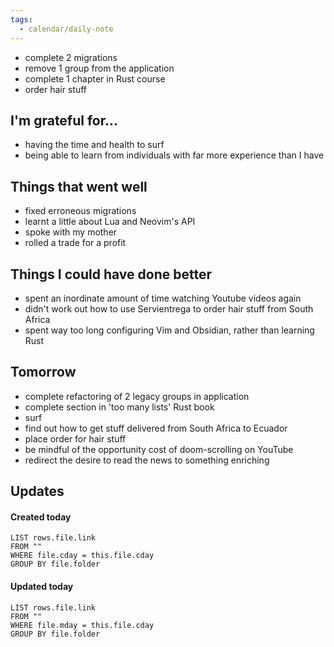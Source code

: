 ```yaml
---
tags:
  - calendar/daily-note
---
```


- complete 2 migrations
- remove 1 group from the application
- complete 1 chapter in Rust course
- order hair stuff

## I'm grateful for...

- having the time and health to surf
- being able to learn from individuals with far more experience than I have

## Things that went well

- fixed erroneous migrations
- learnt a little about Lua and Neovim's API
- spoke with my mother
- rolled a trade for a profit

## Things I could have done better

- spent an inordinate amount of time watching Youtube videos again
- didn't work out how to use Servientrega to order hair stuff from South Africa
- spent way too long configuring Vim and Obsidian, rather than learning Rust

## Tomorrow

- complete refactoring of 2 legacy groups in application
- complete section in 'too many lists' Rust book
- surf
- find out how to get stuff delivered from South Africa to Ecuador
- place order for hair stuff
- be mindful of the opportunity cost of doom-scrolling on YouTube
- redirect the desire to read the news to something enriching

## Updates

#### Created today

```dataview
LIST rows.file.link
FROM ""
WHERE file.cday = this.file.cday
GROUP BY file.folder
```

#### Updated today

```dataview
LIST rows.file.link
FROM ""
WHERE file.mday = this.file.cday
GROUP BY file.folder
```
